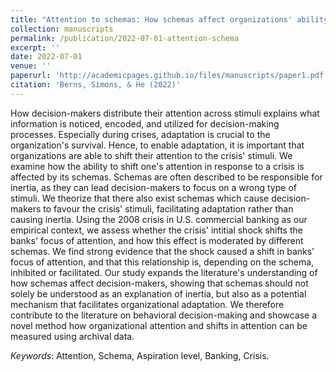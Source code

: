 ```yaml
---
title: "Attention to schemas: How schemas affect organizations' ability to shift their focus of attention in response to a crisis"
collection: manuscripts
permalink: /publication/2022-07-01-attention-schema
excerpt: ''
date: 2022-07-01
venue: ''
paperurl: 'http://academicpages.github.io/files/manuscripts/paper1.pdf'
citation: 'Berns, Simons, & He (2022)'
---
```


How decision-makers distribute their attention across stimuli explains what information is noticed, encoded, and utilized for decision-making processes. Especially during crises, adaptation is crucial to the organization's survival. Hence, to enable adaptation, it is important that organizations are able to shift their attention to the crisis' stimuli. We examine how the ability to shift one's attention in response to a crisis is affected by its schemas. Schemas are often described to be responsible for inertia, as they can lead decision-makers to focus on a wrong type of stimuli. We theorize that there also exist schemas which cause decision-makers to favour the crisis' stimuli, facilitating adaptation rather than causing inertia. Using the 2008 crisis in U.S. commercial banking as our empirical context, we assess whether the crisis' intitial shock shifts the banks' focus of attention, and how this effect is moderated by different schemas. We find strong evidence that the shock caused a shift in banks' focus of attention, and that this relationship is, depending on the schema, inhibited or facilitated. Our study expands the literature's understanding of how schemas affect decision-makers, showing that schemas should not solely be understood as an explanation of inertia, but also as a potential mechanism that facilitates organizational adaptation. We therefore contribute to the literature on behavioral decision-making and showcase a novel method how organizational attention and shifts in attention can be measured using archival data.

<i>Keywords</i>:  Attention, Schema, Aspiration level, Banking, Crisis.
